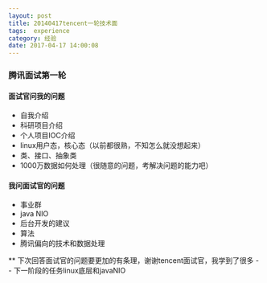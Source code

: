 ```yaml
---
layout: post
title: 20140417tencent一轮技术面
tags:  experience
category: 经验
date: 2017-04-17 14:00:08
---
```


### 腾讯面试第一轮


#### 面试官问我的问题

* 自我介绍
* 科研项目介绍
* 个人项目IOC介绍
* linux用户态，核心态（以前都很熟，不知怎么就没想起来）
* 类、接口、抽象类
* 1000万数据如何处理（很随意的问题，考解决问题的能力吧）




#### 我问面试官的问题

* 事业群
* java NIO
* 后台开发的建议
* 算法
* 腾讯偏向的技术和数据处理

** 下次回答面试官的问题要更加的有条理，谢谢tencent面试官，我学到了很多
-- 下一阶段的任务linux底层和javaNIO

